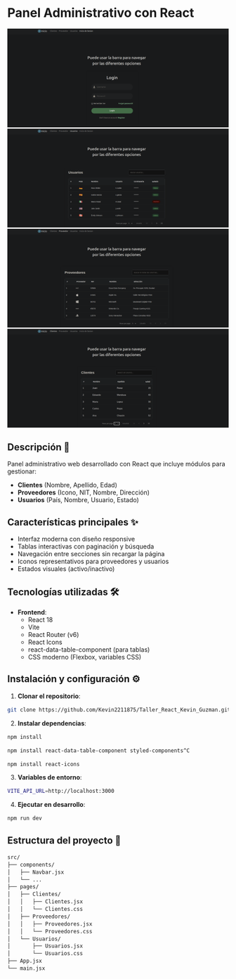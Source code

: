 # Panel Administrativo con React

![login](taller-react/src/assets/login.png)
![usuarios](taller-react/src/assets/usuarios.png)
![proveedores](taller-react/src/assets/proveedores.png)
![cliente](taller-react/src/assets/cliente.png)

## Descripción 📝

Panel administrativo web desarrollado con React que incluye módulos para gestionar:
- **Clientes** (Nombre, Apellido, Edad)
- **Proveedores** (Icono, NIT, Nombre, Dirección)
- **Usuarios** (País, Nombre, Usuario, Estado)

## Características principales ✨

- Interfaz moderna con diseño responsive
- Tablas interactivas con paginación y búsqueda
- Navegación entre secciones sin recargar la página
- Iconos representativos para proveedores y usuarios
- Estados visuales (activo/inactivo)

## Tecnologías utilizadas 🛠️

- **Frontend**:
  - React 18
  - Vite
  - React Router (v6)
  - React Icons
  - react-data-table-component (para tablas)
  - CSS moderno (Flexbox, variables CSS)
  
## Instalación y configuración ⚙️

1. **Clonar el repositorio**:
 ```bash
 git clone https://github.com/Kevin2211875/Taller_React_Kevin_Guzman.git
 ```
2. **Instalar dependencias**:

  ```bash
  npm install
  ```
  
  ```bash
  npm install react-data-table-component styled-components^C
  ```
  
  ```bash
  npm install react-icons
  ```
3. **Variables de entorno**:

  ```bash
  VITE_API_URL=http://localhost:3000
  ```

4. **Ejecutar en desarrollo**:

  ```bash
  npm run dev
  ```

## Estructura del proyecto 📂
  ```bash
  src/
  ├── components/
  │   ├── Navbar.jsx
  │   └── ...
  ├── pages/
  │   ├── Clientes/
  │   │   ├── Clientes.jsx
  │   │   └── Clientes.css
  │   ├── Proveedores/
  │   │   ├── Proveedores.jsx
  │   │   └── Proveedores.css
  │   └── Usuarios/
  │       ├── Usuarios.jsx
  │       └── Usuarios.css
  ├── App.jsx
  └── main.jsx
  ```
